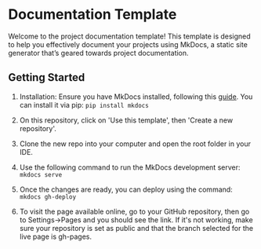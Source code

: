 # Documentation Template

Welcome to the project documentation template! This template is designed to help you effectively document your projects using MkDocs, a static site generator that’s geared towards project documentation.

## Getting Started

1. Installation: Ensure you have MkDocs installed, following this <a href="https://www.mkdocs.org/user-guide/installation/" target="_blank">guide</a>. You can install it via pip:
   `pip install mkdocs`

2. On this repository, click on 'Use this template', then 'Create a new repository'.

3. Clone the new repo into your computer and open the root folder in your IDE.

4. Use the following command to run the MkDocs development server:
   `mkdocs serve`

5. Once the changes are ready, you can deploy using the command:
   `mkdocs gh-deploy`

6. To visit the page available online, go to your GitHub repository, then go to Settings->Pages and you should see the link. If it's not working, make sure your repository is set as public and that the branch selected for the live page is gh-pages.
